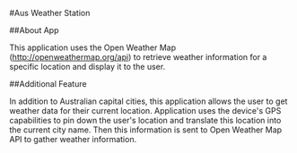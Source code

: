 #Aus Weather Station

##About App

This application uses the Open Weather Map (http://openweathermap.org/api) to retrieve weather information for a specific location and display it to the user. 

##Additional Feature

In addition to Australian capital cities, this application allows the user to get weather data for their current location. Application uses the device's GPS capabilities to pin down the user's location and translate this location into the current city name. Then this information is sent to Open Weather Map API to gather weather information.
